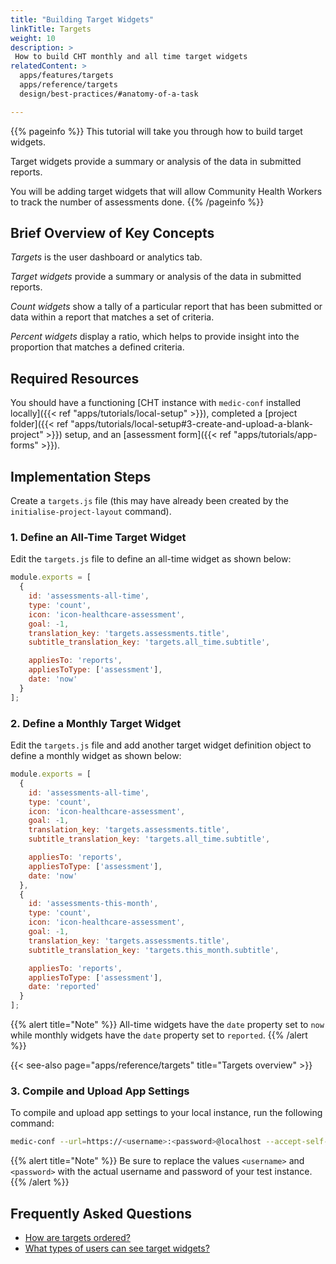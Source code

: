 ```yaml
---
title: "Building Target Widgets"
linkTitle: Targets
weight: 10
description: >
 How to build CHT monthly and all time target widgets
relatedContent: >
  apps/features/targets
  apps/reference/targets
  design/best-practices/#anatomy-of-a-task

---
```


{{% pageinfo %}}
This tutorial will take you through how to build target widgets.

Target widgets provide a summary or analysis of the data in submitted reports.

You will be adding target widgets that will allow Community Health Workers to track the number of assessments done.
{{% /pageinfo %}}

## Brief Overview of Key Concepts

*Targets* is the user dashboard or analytics tab.

*Target widgets* provide a summary or analysis of the data in submitted reports.

*Count widgets* show a tally of a particular report that has been submitted or data within a report that matches a set of criteria.

*Percent widgets* display a ratio, which helps to provide insight into the proportion that matches a defined criteria.

## Required Resources

You should have a functioning [CHT instance with `medic-conf` installed locally]({{< ref "apps/tutorials/local-setup" >}}), completed a [project folder]({{< ref "apps/tutorials/local-setup#3-create-and-upload-a-blank-project" >}}) setup, and an [assessment form]({{< ref "apps/tutorials/app-forms" >}}).

## Implementation Steps

Create a `targets.js` file (this may have already been created by the `initialise-project-layout` command).

### 1. Define an All-Time Target Widget

Edit the `targets.js` file to define an all-time widget as shown below:

```javascript
module.exports = [
  {
    id: 'assessments-all-time',
    type: 'count',
    icon: 'icon-healthcare-assessment',
    goal: -1,
    translation_key: 'targets.assessments.title',
    subtitle_translation_key: 'targets.all_time.subtitle',

    appliesTo: 'reports',
    appliesToType: ['assessment'],
    date: 'now'
  }
];
```

### 2. Define a Monthly Target Widget

Edit the `targets.js` file and add another target widget definition object to define a monthly widget as shown below:

```javascript
module.exports = [
  {
    id: 'assessments-all-time',
    type: 'count',
    icon: 'icon-healthcare-assessment',
    goal: -1,
    translation_key: 'targets.assessments.title',
    subtitle_translation_key: 'targets.all_time.subtitle',

    appliesTo: 'reports',
    appliesToType: ['assessment'],
    date: 'now'
  },
  {
    id: 'assessments-this-month',
    type: 'count',
    icon: 'icon-healthcare-assessment',
    goal: -1,
    translation_key: 'targets.assessments.title',
    subtitle_translation_key: 'targets.this_month.subtitle',

    appliesTo: 'reports',
    appliesToType: ['assessment'],
    date: 'reported'
  }
];
```

{{% alert title="Note" %}} All-time widgets have the `date` property set to `now` while monthly widgets have the `date` property set to `reported`. {{% /alert %}}

{{< see-also page="apps/reference/targets" title="Targets overview" >}}

### 3. Compile and Upload App Settings

To compile and upload app settings to your local instance, run the following command:

```zsh
medic-conf --url=https://<username>:<password>@localhost --accept-self-signed-certs compile-app-settings upload-app-settings
```

{{% alert title="Note" %}} Be sure to replace the values `<username>` and `<password>` with the actual username and password of your test instance. {{% /alert %}}

## Frequently Asked Questions

- [How are targets ordered?](https://forum.communityhealthtoolkit.org/t/how-are-targets-ordered/547)
- [What types of users can see target widgets?](https://forum.communityhealthtoolkit.org/t/targets-are-disabled-for-admin-users-if-you-need-to-see-targets-login-as-a-normal-user/912)
